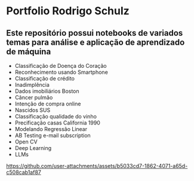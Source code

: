 # Portfolio Rodrigo Schulz
## Este repositório possui notebooks de variados temas para análise e aplicação de aprendizado de máquina
- Classificação de Doença do Coração
- Reconhecimento usando Smartphone
- Classificação de crédito
- Inadimplência
- Dados imobiliários Boston
- Câncer pulmão
- Intenção de compra online
- Nascidos SUS
- Classificação qualidade do vinho
- Precificação casas California 1990
- Modelando Regressão Linear
- AB Testing e-mail subscription
- Open CV
- Deep Learning
- LLMs


https://github.com/user-attachments/assets/b5033cd7-1862-4071-a65d-c508cab1af87

